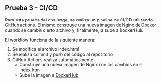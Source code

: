 ## Prueba 3 - CI/CD

Para ésta prueba del challenge, se realiza un pipeline de CI/CD utilizando GitHub actions. El mismo construye una nueva imagen de Nginx de Docker cuando se cambia cierto archivo y, finalmente, la sube a DockerHub.

El workflow funciona de la siguiente manera:
1. Se modifica el archivo index.html
2. Se realiza commit y push del código al repositorio
3. GitHub Actions realiza automáticamente:
    - Construye una nueva imagen de Nginx con los cambios en el index.html
    - Sube la imagen a [DockerHub](https://hub.docker.com/repository/docker/evancauteren/nginx-moni/tags)